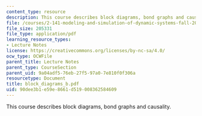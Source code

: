 ```yaml
---
content_type: resource
description: This course describes block diagrams, bond graphs and causality.
file: /courses/2-141-modeling-and-simulation-of-dynamic-systems-fall-2006/90dee3b1e59e8661d519008362584609_block_diagrams_b.pdf
file_size: 205331
file_type: application/pdf
learning_resource_types:
- Lecture Notes
license: https://creativecommons.org/licenses/by-nc-sa/4.0/
ocw_type: OCWFile
parent_title: Lecture Notes
parent_type: CourseSection
parent_uid: 9a04adf5-76eb-27f5-97a0-7e810f0f306a
resourcetype: Document
title: block_diagrams_b.pdf
uid: 90dee3b1-e59e-8661-d519-008362584609
---
```

This course describes block diagrams, bond graphs and causality.